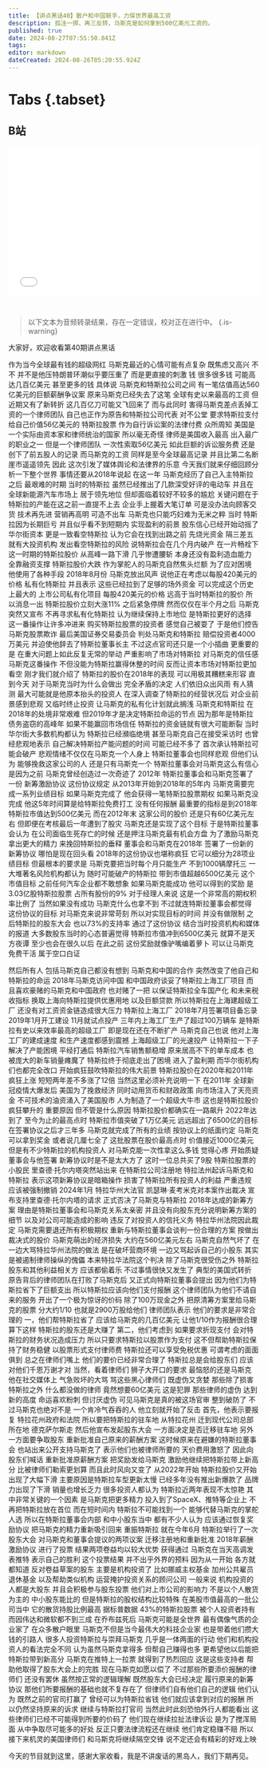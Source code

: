 ```yaml
---
title: 【讲点黑话40】散户和中国联手，力保世界最高工资
description: 孤注一掷、再三反转，马斯克是如何拿到500亿美元工资的。
published: true
date: 2024-08-27T07:55:50.841Z
tags: 
editor: markdown
dateCreated: 2024-08-26T05:20:55.924Z
---
```


# Tabs {.tabset}

## B站

<div style="position: relative; padding: 30% 45%;">
<iframe style="position: absolute; width: 100%; height: 100%; left: 0; top: 0;" src="//player.bilibili.com/player.html?&bvid=BV1VT421r7Q6&page=1&as_wide=1&high_quality=1&danmaku=1&autoplay=0" scrolling="no" border="0" frameborder="no" framespacing="0" allowfullscreen="true"></iframe>
</div>


#

> 以下文本为音频转录结果，存在一定错误，校对正在进行中。
{.is-warning}

大家好，欢迎收看第40期讲点黑话

作为当今全球最有钱的超级网红
马斯克最近的心情可能有点复杂
既焦虑又高兴
不不
并不是他压特朗普环潮似乎要压重了
而是更直接的刺激
钱
很多很多钱
可能高达几百亿美元
甚至更多的钱
具体说
马斯克和特斯拉公司之间
有一笔估值高达560亿美元的巨额薪酬争议案
原来马斯克已经失去了这笔
全球有史以来最高的工资
但近期又有了新转折
这几百亿刀可能又飞回来了
而与此同时
害得马斯克差点丢掉工资的一个律师团队
自己也正作为原告和特斯拉公司代表
对不公堂
要求特斯拉支付给自己价值56亿美元的
特斯拉股票
作为自行诉讼案的法律付费
众所周知
美国是一个实际由资本家和律师统治的国家
所以毫无奇怪
律师是美国收入最高
出入最广的职业之一
但是一个律师团队
一次性索取56亿美元
如此巨额的诉讼服务费
还是创下了前五股人的记录
而马斯克的工资
同样是至今全球最高记录
并且比第二名断崖市遥遥领先
因此
这次引发了媒体舆论和法律界的乐意
今天我们就来仔细回顾分析一下整个世界
事情还要从2018年说起
在这一年
马斯克经历了自己入主特斯拉之后
最艰难的时期
当时的特斯拉
虽然已经推出了几款深受好评的电动车
并且在全球新能源汽车市场上
居于领先地位
但却面临着较好不较多的尴尬
关键问题在于
特斯拉的产能在这之前一直提不上去
企业手上握着大笔订单
可是没办法向顾客交货
技术再先进
营销再高明
可造不出车
马斯克也只能巧妇难为无米之粹
当时
特斯拉因为长期巨亏
并且似乎看不到短期内
实现盈利的前景
股东信心已经开始动摇了
华尔街资本
更是一致看空特斯拉
认为它会在找到出路之前
先烧光资金
隔三差五
就有大投资机构
发出看空特斯拉的风险
说特斯拉会在几个月内破产
在一片畅栓下
这一时期的特斯拉股价
从高峰一路下滑
几乎惨遭腰斩
本身还没有盈利造血能力
全靠融资支撑
特斯拉股价大跌
作为掌舵人的马斯克自然焦头烂额
为了应对困境
他使用了各种手段
2018年8月份
马斯克放出风声
说他正在考虑以每股420美元的价格
私有化特斯拉
并且表示
这些已经拉到了足够的场外资金
可以完成这个历史上最大的
上市公司私有化项目
每股420美元的价格
远高于当时特斯拉的股价
所以消息一出
特斯拉股价立刻大涨11%
之后紧急停牌
然而仅仅在半个月之后
马斯克突然又宣布
不再寻求私有化特斯拉
认为继续保持上市地位
是特斯拉更好的选择
这一番操作让许多冲进来
购买特斯拉股票的投资者
感觉自己被耍了
于是他们控告马斯克股票欺诈
最后美国证券交易委员会
判处马斯克和特斯拉
赔偿投资者4000万美元
并迫使他辞去了特斯拉董事长主
不过这点官司还只是一个小插曲
更重要的是
在重大问题上如此反复无常的举动
严重影响了市场对特斯拉
对马斯克的信任感
马斯克这番操作
不但没能为特斯拉赢得休整的时间
反而让资本市场对特斯拉更加看空
刚才我们就介绍了
特斯拉的股价在2018年的表现
可以用极其糟糕来形容
直到今天
对于马斯克当时为什么会做出
完全矛盾的决定
人们依旧众出风雨
有人猜测
最大可能就是他原本抬头的投资人
在深入调查了特斯拉的经营状况后
对企业前景感到悲观
又临时终止投资
让马斯克的私有化计划就此搁浅
马斯克和特斯拉
在2018年的处境非常艰难
但2019年才是决定特斯拉命运的节点
因为那年是特斯拉债务盗窃的高峰年
如果不能赢回市场信任
特斯拉的资金链就有很大可能断裂
当时华尔街大多数机构都认为
特斯拉已经瀕临绝境
甚至马斯克自己在接受采访时
也曾经悲观地表示
自己解决特斯拉产能问题的时间
可能已经不多了
首次承认特斯拉可能会破产
悲观情绪不仅仅在马斯克一个人身上
特斯拉董事会也同样悲观
但他们认为
能够挽救这家公司的人
还是只有马斯克一个
特斯拉董事会对马斯克这么有信心
是因为之前
马斯克曾经创造过一次奇迹了
2012年
特斯拉董事会和马斯克签署了一份
新筹激励协议
这份协议规定
从2013年开始到2018年的5年内
马斯克需要完成一系列业绩目标
如果马斯克完成了
他会获得一笔特斯拉股票期权
如果马斯克没完成
他这5年时间算是给特斯拉免费打工
没有任何报酬
最重要的指标是到2018年
特斯拉市值达到500亿美元
而在2012年末
这家公司的股价
还是只有60亿美元左右
但即便在考核最后一年遭到了股灾
马斯克还是实现了这个目标
于是特斯拉董事会认为
在公司面临生死存亡的时候
还是押注马斯克最有机会方盘
为了激励马斯克拿出更大的精力
来挽回特斯拉的垂释
董事会和马斯克在2018年
签署了一份新的新筹协议
哪怕是现在回头看
2018年的这份协议也堪称疯狂
它可以细分为28项业绩目标
但最根本的要求是
马斯克要把当时每个月只能生产
不到1000辆摩托三
一大堆著名风险机构都认为
随时可能破产的特斯拉
带到市值超越6500亿美元
这个市值目标
之前任何汽车企业都不敢想象
如果马斯克能成功
他可以得到的奖励
是3.03亿股特斯拉股票
占所有股份的9%
对于经理人来说
这是一个非常高的期权积率比例了
当然如果没有成功
马斯克什么也拿不到
不过就连特斯拉董事会都觉得
这份协议的目标
对马斯克来说非常苛刻
所以对实现目标的时间
并没有做限制
之后特斯拉的股东大会
也以73%的支持率
通过了这份协议
结合当时投资机构和媒体的报道
大多数股东当时的心态普遍觉得
特斯拉市值冲到6500亿美元
就算不是天方夜谭
至少也会在很久以后
在此之前
这份奖励就像驴嘴编着萝卜
可以让马斯克免费干活
属于空口白证

然后所有人
包括马斯克自己都没有想到
马斯克和中国的合作
突然改变了他自己和特斯拉的命运
2018年马斯克访问中国
和中国政府谈妥了特斯拉上海工厂项目
而且喜欢豪赌的马斯克和中国政府
也对赌了一把
以保证特斯拉全车国产化
和未来税收指标
换取上海向特斯拉提供优惠用地
以及巨额贷款
所以特斯拉在上海建超级工厂
还没有对工资资金链造成很大压力
特斯拉上海工厂
2018年7月签署项目备忘录
2019年1月开工建设
11月就试点投产
三年内上海工厂生产了超过100万辆车
是特斯拉有史以来效率最高的超级工厂
即是现在还在不断扩产
马斯克自己也说
他对上海工厂的建成速度
和生产速度都感到震撼
上海超级工厂的光速投产
让特斯拉一下子解决了产能困境
平经打通后
特斯拉汽车销售额稳增
原来居高不下的单车成本
也被庞大的新车销量瘫魔了
特斯拉终于彻底走出了困境
进入了盈利期
而华尔街机构们也都完全改口
开始疯狂鼓吹特斯拉的伟大前景
特斯拉股价在2020年和2011年
疯狂上涨
短短两年差不多涨了12倍
当然这里必须补充说明一下
在2011年
全球新冠疫情大爆发后
美国为了挽救经济
同时动用货币和财政政策
向市场注入了天亮资金
不可技术的油资涌入了美国股市
人为制造了一个超级大牛市
这也是特斯拉股价疯狂攀升的
重要原因
但不管是什么原因
特斯拉股价都确实在一路飙升
2022年达到了
至今为止的最高点时
特斯拉市值突破了1万亿美元
远远超出了6500亿的目标
在签署协议之后才三年多
马斯克就完成了所有的业绩
按协议上的纸面约定
马斯克可以拿到奖金
或者说几厘七全了
这批股票在股价最高点时
价值接近1000亿美元
但是有不少特斯拉的机构投资人
对马斯克能一次性拿这么多钱
觉得心疼
开始质疑董事会与他签署
新筹协议时是不是太大方了
这时一位总共买了9股
特斯拉股票的小股民
里查德·托尔内塔突然站出来
在特斯拉公司注册地
特拉法州起诉马斯克和特斯拉
表示这项新筹协议是暗箱操作
损害了特斯拉所有投资人的利益
严重违规
应该被强制撤销
2024年1月
特拉华州大法官
凯瑟琳·麦考米克对本案作出裁决
宣布支持里查德·托尔内塔的请求
正式否决了马斯克与特斯拉
2018年达成的新筹方案
理由是特斯拉董事会和马斯克关系太亲密
并且没有向股东充分说明新筹方案的细节
以及对公司可能造成的影响
违反了对投资人的信托义务
特拉华州法院因此裁定
马斯克需要退还所有积极期权
重新与特斯拉董事会谈判一份合理的方案
按做出裁决式的股价
马斯克萌出的经济损失
大约在560亿美元左右
马斯克自然气坏了
在一边大骂特拉华州法院的做法
是在破坏营商环境
一边又骂起诉自己的小股东
其实是被遏制律师操纵的傀儡
本来特拉华法院这个判决
除了马斯克很受伤之外
特斯拉股东和其他利益相关方
应该都偷着乐
不过事情很快又发生了
典型的美国式转折
原告背后的律师团队在打败了马斯克后
又正式向特斯拉董事会提出
因为他们为特斯拉省下了巨额支出
所以特斯拉应该向他们支付报酬
这个律师团队为他们不请自来的服务
开出了一个极为惊讶的价码
除了100万现金之外
把原清筹方案里给马斯克的股票
分大约1/10
也就是2900万股给他们
律师团队表示
他们的要求是非常合理的
一，他们帮特斯拉省了
应该给马斯克的几百亿美元
让他1/10作为报酬很合理
算下这样
特斯拉的股东还是大赚了
第二，他们考虑到
如果要求折现支付
会对特斯拉的财务状况造成压力
所以只要求特斯拉以股票作为支付
这不但帮助特斯拉保持了财务稳健
以股票形式支付律师费
特斯拉还可以享受免税优惠
可谓考虑的面面俱到
总之在律师们嘴上
他们的要价已经非常合理了
特斯拉总是会给股东们
应该对他们千恩万谢才对
当然，看着律师们
狮子大开口的要求
最恼怒的还是马斯克
他在社交媒体上
气急败坏的大骂
骂这些黑心律师们
既虚伪又贪婪
那些除了损害特斯拉之外
什么都没做的律师
竟然想要60亿美元
这是犯罪
那些律师的虚伪
达到新的高度
命运喜欢粉刺
但讨厌虚伪
可见马斯克是真的被这场官审
整到破防了
不过马斯克也绝对不是
一个肯冷气吞吞的人
他立刻就开始了反击
首先，他表示要报复
特拉花州政府和法院
所以要把特斯拉的驻车地
从特拉花州
迁到现代公司总部所在地
德克萨尔斯走
然后他宣布发起股东大会
一方面决定是否迁移驻车地
另外一方面要争取股东
重新批准自己原来的薪酬方案
这时候原来在避嫌的特斯拉董事会
也站出来公开支持马斯克了
表示他们也被律师所要的
天价费用激怒了
因此向股东们喊话
重新批准原薪酬方案
把奖励发给马斯克
激励他继续把特斯拉带上新高分
比被律师们勒索更划算
而且此时风向又变了
从2022年开始
特斯拉股价又开始出现了大幅下滑
主要原因是特斯拉车型更新太慢
已经多年没有推出新爆款了
品牌力出现了下滑
销量也增长乏力
很多投资人都认为
特斯拉近两年表现不太惊艳
其中非常关键的一个因素
是马斯克把更多精力
投入到了SpaceX、推特等企业上
不再把特斯拉放在首位
而在短时间内
特斯拉不可能找到一个
能够代替马斯克的掌舵人选
所以在特斯拉董事会内部
和中小股东当中
都有不少人认为
应该通过恢复奖励协议
把马斯克的精力重新吸引回来
重振特斯拉
就在今年6月
特斯拉举行了一次股东大会
对马斯克和董事会提议的两项议案
迁移注册地和重新批准
2018年薪酬激励协议
进行了投票
结果两项卷益均以较大优势
获得通过
马斯克在当天高调发表推特
表示自己的胜利
这个投票结果
并不出乎外界的预料
因为从一开始
各方就都知道
反对卷益草案的股东
主要是机构投资了
比如挪威主权基金
加州公共雇员退休基金
以及帮助类似机构
运营掩护投资关系的顾问公司
一般来说
机构投资的人都是大股东
并且会积极参与股东投票
他们对上市公司的影响力
不是以个人散货为主的
中小股东能比的
但是特斯拉的股权结构比较特殊
在美股市值最高的一批公司当中
它的散货持股比例最高
据标普数据
43%的特斯拉股票
被个人投资者持有
而因伟达和微软都不到三成
在乔布兹死后
马斯克可能是全世界
最有偶像气质的企业家了
在众多散户眼里
马斯克不但是当今最伟大的科技企业家
也是带着他们攒大钱的引路人
很多人投资特斯拉与崇拜马斯克
几乎是一体两面的行动
他们和机构投资人的看法完全不同
认为虽然马斯克拿得多
但帮自己赚得也多
更希望他以后能把特斯拉带到新高分
马斯克在推特上一拉票
就得到了热烈回应
这是这些支持者
帮助他取得了股东大会上的完胜
现在马斯克如愿以偿了
不过那些所要添价报酬的律师们
还没有罢休
虽然按正常的逻辑理解
既然股东大会已经决定
履行原来的新筹协议
那他们所要报酬的基础也就不复存在了
但律师们自有他们自己的逻辑
他们认为
既然之前的官司打赢了
曾经可以为特斯拉省钱
他们就应该拿到对应的报酬
所以仍然坚持原来的诉求
继续与特斯拉打官司
当然此时此刻恐怕外行人都能看出
这些律师们已经不可能得到所要的价码了
他们现在继续拉扯法律诉讼
是为了搅浑局面
从中争取尽可能多的好处
反正只要法律流程还在继续
他们肯定稳赚不赔
所以接下来机灵的美国律师们
和马斯克将继续隔空交锋
说不定还会有精彩的好戏上映

今天的节目就到这里，感谢大家收看，我是不讲废话的黑岛人，我们下期再见。
